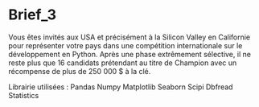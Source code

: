 # Brief_3
Vous êtes invités aux USA et précisément à la Silicon Valley en Californie pour représenter votre pays dans une compétition internationale sur le développement en Python. Après une phase extrêmement sélective, il ne reste plus que 16 candidats prétendant au titre de Champion avec un récompense de plus de 250 000 $ à la clé.

Librairie utilisées :
Pandas
Numpy
Matplotlib
Seaborn
Scipi
Dbfread
Statistics
